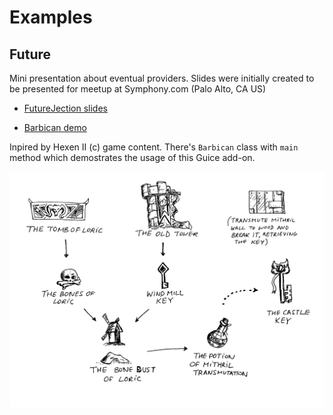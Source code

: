 
# Examples

## Future<Jection>

Mini presentation about eventual providers. Slides were initially created to be presented for meetup 
at Symphony.com (Palo Alto, CA US)

* [FutureJection slides](FutureJection.pdf)

* [Barbican demo](barbican/)

Inpired by Hexen II (c) game content. There's `Barbican` class with `main`
method which demostrates the usage of this Guice add-on.

![Barbican Puzzle](barbican.jpg)